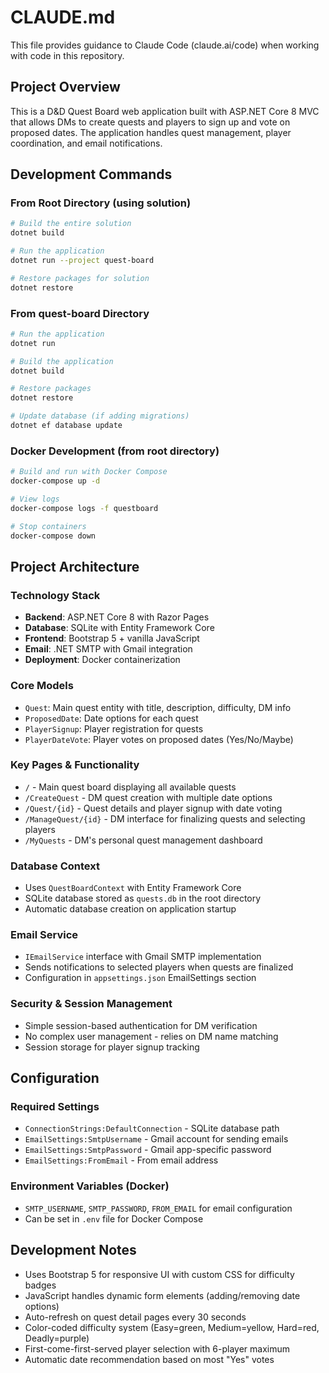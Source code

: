 # CLAUDE.md

This file provides guidance to Claude Code (claude.ai/code) when working with code in this repository.

## Project Overview

This is a D&D Quest Board web application built with ASP.NET Core 8 MVC that allows DMs to create quests and players to sign up and vote on proposed dates. The application handles quest management, player coordination, and email notifications.

## Development Commands

### From Root Directory (using solution)
```bash
# Build the entire solution
dotnet build

# Run the application
dotnet run --project quest-board

# Restore packages for solution
dotnet restore
```

### From quest-board Directory
```bash
# Run the application
dotnet run

# Build the application  
dotnet build

# Restore packages
dotnet restore

# Update database (if adding migrations)
dotnet ef database update
```

### Docker Development (from root directory)
```bash
# Build and run with Docker Compose
docker-compose up -d

# View logs
docker-compose logs -f questboard

# Stop containers
docker-compose down
```

## Project Architecture

### Technology Stack
- **Backend**: ASP.NET Core 8 with Razor Pages
- **Database**: SQLite with Entity Framework Core
- **Frontend**: Bootstrap 5 + vanilla JavaScript  
- **Email**: .NET SMTP with Gmail integration
- **Deployment**: Docker containerization

### Core Models
- `Quest`: Main quest entity with title, description, difficulty, DM info
- `ProposedDate`: Date options for each quest
- `PlayerSignup`: Player registration for quests
- `PlayerDateVote`: Player votes on proposed dates (Yes/No/Maybe)

### Key Pages & Functionality
- `/` - Main quest board displaying all available quests
- `/CreateQuest` - DM quest creation with multiple date options
- `/Quest/{id}` - Quest details and player signup with date voting
- `/ManageQuest/{id}` - DM interface for finalizing quests and selecting players
- `/MyQuests` - DM's personal quest management dashboard

### Database Context
- Uses `QuestBoardContext` with Entity Framework Core
- SQLite database stored as `quests.db` in the root directory
- Automatic database creation on application startup

### Email Service
- `IEmailService` interface with Gmail SMTP implementation
- Sends notifications to selected players when quests are finalized
- Configuration in `appsettings.json` EmailSettings section

### Security & Session Management
- Simple session-based authentication for DM verification
- No complex user management - relies on DM name matching
- Session storage for player signup tracking

## Configuration

### Required Settings
- `ConnectionStrings:DefaultConnection` - SQLite database path
- `EmailSettings:SmtpUsername` - Gmail account for sending emails
- `EmailSettings:SmtpPassword` - Gmail app-specific password
- `EmailSettings:FromEmail` - From email address

### Environment Variables (Docker)
- `SMTP_USERNAME`, `SMTP_PASSWORD`, `FROM_EMAIL` for email configuration
- Can be set in `.env` file for Docker Compose

## Development Notes

- Uses Bootstrap 5 for responsive UI with custom CSS for difficulty badges
- JavaScript handles dynamic form elements (adding/removing date options)
- Auto-refresh on quest detail pages every 30 seconds
- Color-coded difficulty system (Easy=green, Medium=yellow, Hard=red, Deadly=purple)
- First-come-first-served player selection with 6-player maximum
- Automatic date recommendation based on most "Yes" votes